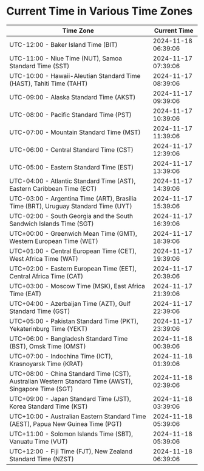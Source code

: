 # Current Time in Various Time Zones

| Time Zone | Current Time |
|-----------|--------------|
| UTC-12:00 - Baker Island Time (BIT) | 2024-11-18 06:39:06 |
| UTC-11:00 - Niue Time (NUT), Samoa Standard Time (SST) | 2024-11-17 07:39:06 |
| UTC-10:00 - Hawaii-Aleutian Standard Time (HAST), Tahiti Time (TAHT) | 2024-11-17 08:39:06 |
| UTC-09:00 - Alaska Standard Time (AKST) | 2024-11-17 09:39:06 |
| UTC-08:00 - Pacific Standard Time (PST) | 2024-11-17 10:39:06 |
| UTC-07:00 - Mountain Standard Time (MST) | 2024-11-17 11:39:06 |
| UTC-06:00 - Central Standard Time (CST) | 2024-11-17 12:39:06 |
| UTC-05:00 - Eastern Standard Time (EST) | 2024-11-17 13:39:06 |
| UTC-04:00 - Atlantic Standard Time (AST), Eastern Caribbean Time (ECT) | 2024-11-17 14:39:06 |
| UTC-03:00 - Argentina Time (ART), Brasília Time (BRT), Uruguay Standard Time (UYT) | 2024-11-17 15:39:06 |
| UTC-02:00 - South Georgia and the South Sandwich Islands Time (SGT) | 2024-11-17 16:39:06 |
| UTC±00:00 - Greenwich Mean Time (GMT), Western European Time (WET) | 2024-11-17 18:39:06 |
| UTC+01:00 - Central European Time (CET), West Africa Time (WAT) | 2024-11-17 19:39:06 |
| UTC+02:00 - Eastern European Time (EET), Central Africa Time (CAT) | 2024-11-17 20:39:06 |
| UTC+03:00 - Moscow Time (MSK), East Africa Time (EAT) | 2024-11-17 21:39:06 |
| UTC+04:00 - Azerbaijan Time (AZT), Gulf Standard Time (GST) | 2024-11-17 22:39:06 |
| UTC+05:00 - Pakistan Standard Time (PKT), Yekaterinburg Time (YEKT) | 2024-11-17 23:39:06 |
| UTC+06:00 - Bangladesh Standard Time (BST), Omsk Time (OMST) | 2024-11-18 00:39:06 |
| UTC+07:00 - Indochina Time (ICT), Krasnoyarsk Time (KRAT) | 2024-11-18 01:39:06 |
| UTC+08:00 - China Standard Time (CST), Australian Western Standard Time (AWST), Singapore Time (SGT) | 2024-11-18 02:39:06 |
| UTC+09:00 - Japan Standard Time (JST), Korea Standard Time (KST) | 2024-11-18 03:39:06 |
| UTC+10:00 - Australian Eastern Standard Time (AEST), Papua New Guinea Time (PGT) | 2024-11-18 05:39:06 |
| UTC+11:00 - Solomon Islands Time (SBT), Vanuatu Time (VUT) | 2024-11-18 05:39:06 |
| UTC+12:00 - Fiji Time (FJT), New Zealand Standard Time (NZST) | 2024-11-18 06:39:06 |
